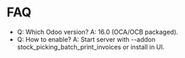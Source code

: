 # FAQ

- Q: Which Odoo version? A: 16.0 (OCA/OCB packaged).
- Q: How to enable? A: Start server with --addon stock_picking_batch_print_invoices or install in UI.
